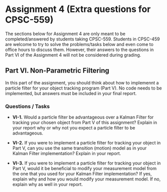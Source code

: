# Assignment 4 (Extra questions for CPSC-559)

The sections below for Assignment 4 are only meant to be completed/answered by students taking CPSC-559. Students in CPSC-459 are welcome to try to solve the problems/tasks below and even come to office hours to discuss them. However, their answers to the questions in Part VI of the Assignment 4 will not be considered during grading.

## Part VI. Non-Parametric Filtering

In this part of the assignment, you should think about how to implemennt a particle filter for your object tracking program (Part V). No code needs to be implemented, but answers must be included in your final report.

### Questions / Tasks

- **VI-1.** Would a particle filter be advantageous over a Kalman Filter for tracking your chosen object from Part V of this assignment? Explain in your report why or why not you expect a particle filter to be advantageous.

- **VI-2.** If you were to implement a particle filter for tracking your object in Part V, can you use the same transition (motion) model as in your Kalman Filter implementation? Explain in your report.

- **VI-3.** If you were to implement a particle filter for tracking your object in Part V, would it be beneficial to modify your measurement model from the one that you used for your Kalman Filter implementation? If yes, explain why and how you would modify your measurement model. If no, explain why as well in your report.
